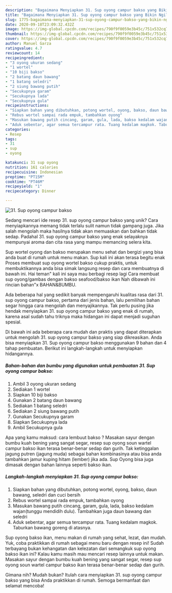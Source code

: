 ```yaml
---
description: "Bagaimana Menyiapkan 31. Sup oyong campur bakso yang Bikin Ngiler"
title: "Bagaimana Menyiapkan 31. Sup oyong campur bakso yang Bikin Ngiler"
slug: 1775-bagaimana-menyiapkan-31-sup-oyong-campur-bakso-yang-bikin-ngiler
date: 2020-09-18T23:09:32.432Z
image: https://img-global.cpcdn.com/recipes/790f9f0059e3b45c/751x532cq70/31-sup-oyong-campur-bakso-foto-resep-utama.jpg
thumbnail: https://img-global.cpcdn.com/recipes/790f9f0059e3b45c/751x532cq70/31-sup-oyong-campur-bakso-foto-resep-utama.jpg
cover: https://img-global.cpcdn.com/recipes/790f9f0059e3b45c/751x532cq70/31-sup-oyong-campur-bakso-foto-resep-utama.jpg
author: Manuel Garza
ratingvalue: 4.7
reviewcount: 14
recipeingredient:
- "3 oyong ukuran sedang"
- "1 wortel"
- "10 biji bakso"
- "2 batang daun bawang"
- "1 batang seledri"
- "2 siung bawang putih"
- "Secukupnya garam"
- "Secukupnya lada"
- "Secukupnya gula"
recipeinstructions:
- "Siapkan bahan yang dibutuhkan, potong wortel, oyong, bakso, daun bawang, seledri dan cuci bersih"
- "Rebus wortel sampai rada empuk, tambahkan oyong"
- "Masukan bawang putih cincang, garam, gula, lada, bakso kedalam wajan(tunggu mendidih dulu). Tambahkan juga daun bawang dan seledri"
- "Aduk sebentar, agar semua tercampur rata. Tuang kedalam magkok. Taburkan bawang goreng di atasnya."
categories:
- Resep
tags:
- 31
- sup
- oyong

katakunci: 31 sup oyong 
nutrition: 161 calories
recipecuisine: Indonesian
preptime: "PT15M"
cooktime: "PT46M"
recipeyield: "1"
recipecategory: Dinner

---
```



![31. Sup oyong campur bakso](https://img-global.cpcdn.com/recipes/790f9f0059e3b45c/751x532cq70/31-sup-oyong-campur-bakso-foto-resep-utama.jpg)

Sedang mencari ide resep 31. sup oyong campur bakso yang unik? Cara menyiapkannya memang tidak terlalu sulit namun tidak gampang juga. Jika salah mengolah maka hasilnya tidak akan memuaskan dan bahkan tidak sedap. Padahal 31. sup oyong campur bakso yang enak selayaknya mempunyai aroma dan cita rasa yang mampu memancing selera kita.

Sup wortel oyong dan bakso merupakan menu sehat dan bergizi yang bisa anda buat di rumah untuk menu makan. Sup kali ini akan terasa begitu enak Proses membuat sup oyong wortel bakso cukup praktis, untuk membuktikannya anda bisa simak langsung resep dan cara membuatnya di bawah ini. Hai teman&#34; kali ini saya mau berbagi resep lagi Cara membuat sup oyong/gambas dengan bakso seafood/bakso ikan Nah dibawah ini rincian bahan&#34;x BAHAN&amp;BUMBU.

Ada beberapa hal yang sedikit banyak mempengaruhi kualitas rasa dari 31. sup oyong campur bakso, pertama dari jenis bahan, lalu pemilihan bahan segar hingga cara mengolah dan menyajikannya. Tak perlu pusing jika hendak menyiapkan 31. sup oyong campur bakso yang enak di rumah, karena asal sudah tahu triknya maka hidangan ini dapat menjadi suguhan spesial.


Di bawah ini ada beberapa cara mudah dan praktis yang dapat diterapkan untuk mengolah 31. sup oyong campur bakso yang siap dikreasikan. Anda bisa menyiapkan 31. Sup oyong campur bakso menggunakan 9 bahan dan 4 tahap pembuatan. Berikut ini langkah-langkah untuk menyiapkan hidangannya.

<!--inarticleads1-->

##### Bahan-bahan dan bumbu yang digunakan untuk pembuatan 31. Sup oyong campur bakso:

1. Ambil 3 oyong ukuran sedang
1. Sediakan 1 wortel
1. Siapkan 10 biji bakso
1. Gunakan 2 batang daun bawang
1. Sediakan 1 batang seledri
1. Sediakan 2 siung bawang putih
1. Gunakan Secukupnya garam
1. Siapkan Secukupnya lada
1. Ambil Secukupnya gula


Apa yang kamu maksud: cara lembuut bakso ? Masakan sayur dengan bumbu kuah bening yang sangat segar, resep sup oyong soun wartel campur bakso ikan terasa benar-benar sedap dan gurih. Tak ketinggalan jagung putren (jagung muda) sebagai bahan kombinasinya atau bisa anda tambahkan jamur kuping hitam (lember) jika ada. Sup Oyong bisa juga dimasak dengan bahan lainnya seperti bakso ikan. 

<!--inarticleads2-->

##### Langkah-langkah menyiapkan 31. Sup oyong campur bakso:

1. Siapkan bahan yang dibutuhkan, potong wortel, oyong, bakso, daun bawang, seledri dan cuci bersih
1. Rebus wortel sampai rada empuk, tambahkan oyong
1. Masukan bawang putih cincang, garam, gula, lada, bakso kedalam wajan(tunggu mendidih dulu). Tambahkan juga daun bawang dan seledri
1. Aduk sebentar, agar semua tercampur rata. Tuang kedalam magkok. Taburkan bawang goreng di atasnya.


Sup oyong bakso ikan, menu makan di rumah yang sehat, lezat, dan mudah. Yuk, coba praktikkan di rumah sebagai menu baru dengan resep ini! Sudah terbayang bukan kehangatan dan kelezatan dari semangkuk sup oyong bakso ikan ini? Kalau kamu masih mau mencari resep lainnya untuk makan. Masakan sayur dengan bumbu kuah bening yang sangat segar, resep sup oyong soun wartel campur bakso ikan terasa benar-benar sedap dan gurih. 

Gimana nih? Mudah bukan? Itulah cara menyiapkan 31. sup oyong campur bakso yang bisa Anda praktikkan di rumah. Semoga bermanfaat dan selamat mencoba!
